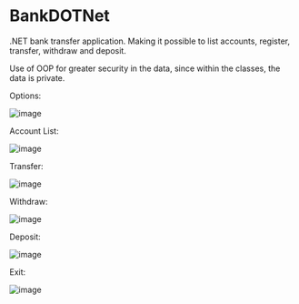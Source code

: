 # BankDOTNet

.NET bank transfer application. Making it possible to list accounts, register, transfer, withdraw and deposit.

Use of OOP for greater security in the data, since within the classes, the data is private.

Options:

![image](https://user-images.githubusercontent.com/54687122/116925445-93eaa180-ac2f-11eb-92de-91d312c5eca8.png)

Account List:

![image](https://user-images.githubusercontent.com/54687122/116925623-c7c5c700-ac2f-11eb-86ba-46dd2acc2add.png)

Transfer:

![image](https://user-images.githubusercontent.com/54687122/116925844-1d01d880-ac30-11eb-80fc-eb127b40da93.png)

Withdraw:

![image](https://user-images.githubusercontent.com/54687122/116925933-3a36a700-ac30-11eb-915a-56e2dcd2089b.png)

Deposit:

![image](https://user-images.githubusercontent.com/54687122/116925988-46226900-ac30-11eb-997f-bc8b7571c183.png)

Exit:

![image](https://user-images.githubusercontent.com/54687122/116926078-60f4dd80-ac30-11eb-86eb-2621dee89f05.png)
